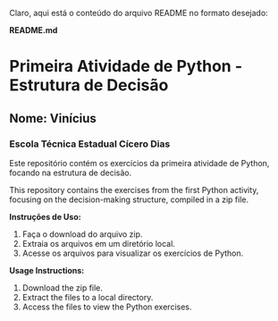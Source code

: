 Claro, aqui está o conteúdo do arquivo README no formato desejado:

**README.md**

# Primeira Atividade de Python - Estrutura de Decisão

## Nome: Vinícius

### Escola Técnica Estadual Cícero Dias

Este repositório contém os exercícios da primeira atividade de Python, focando na estrutura de decisão.

This repository contains the exercises from the first Python activity, focusing on the decision-making structure, compiled in a zip file.

**Instruções de Uso:**

1. Faça o download do arquivo zip.
2. Extraia os arquivos em um diretório local.
3. Acesse os arquivos para visualizar os exercícios de Python.

**Usage Instructions:**

1. Download the zip file.
2. Extract the files to a local directory.
3. Access the files to view the Python exercises.
